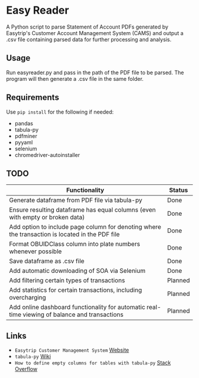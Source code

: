 # Easy Reader

A Python script to parse Statement of Account PDFs generated by Easytrip's Customer Account Management System (CAMS) and output a .csv file containing parsed data for further processing and analysis.

## Usage

Run easyreader.py and pass in the path of the PDF file to be parsed. The program will then generate a .csv file in the same folder.

## Requirements

Use `pip install` for the following if needed:

- pandas
- tabula-py
- pdfminer
- pyyaml
- selenium
- chromedriver-autoinstaller

## TODO

| Functionality | Status |
| - | - |
| Generate dataframe from PDF file via tabula-py | Done |
| Ensure resulting dataframe has equal columns (even with empty or broken data) | Done |
| Add option to include page column for denoting where the transaction is located in the PDF file | Done |
| Format OBUIDClass column into plate numbers whenever possible | Done |
| Save dataframe as .csv file | Done |
| Add automatic downloading of SOA via Selenium | Done |
| Add filtering certain types of transactions | Planned |
| Add statistics for certain transactions, including overcharging | Planned |
| Add online dashboard functionality for automatic real-time viewing of balance and transactions | Planned |

## Links

- `Easytrip Customer Management System` [Website](https://myeasytripcams.easytrip.ph/CAMS/)
- `tabula-py` [Wiki](https://tabula-py.readthedocs.io/en/latest/)
- `How to define empty columns for tables with tabula-py` [Stack Overflow](https://stackoverflow.com/questions/56065307/how-can-i-stop-tabula-from-automatically-dropping-empty-columns/71553990#71553990)
